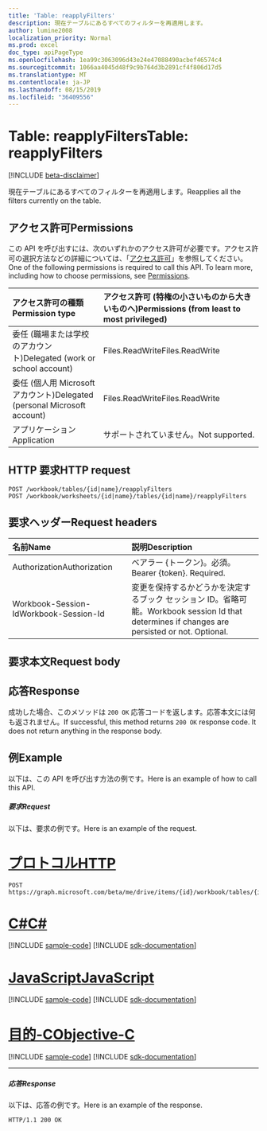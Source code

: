 ```yaml
---
title: 'Table: reapplyFilters'
description: 現在テーブルにあるすべてのフィルターを再適用します。
author: lumine2008
localization_priority: Normal
ms.prod: excel
doc_type: apiPageType
ms.openlocfilehash: 1ea99c3063096d43e24e47088490acbef46574c4
ms.sourcegitcommit: 1066aa4045d48f9c9b764d3b2891cf4f806d17d5
ms.translationtype: MT
ms.contentlocale: ja-JP
ms.lasthandoff: 08/15/2019
ms.locfileid: "36409556"
---
```

# <a name="table-reapplyfilters"></a><span data-ttu-id="ee332-103">Table: reapplyFilters</span><span class="sxs-lookup"><span data-stu-id="ee332-103">Table: reapplyFilters</span></span>

[!INCLUDE [beta-disclaimer](../../includes/beta-disclaimer.md)]

<span data-ttu-id="ee332-104">現在テーブルにあるすべてのフィルターを再適用します。</span><span class="sxs-lookup"><span data-stu-id="ee332-104">Reapplies all the filters currently on the table.</span></span>
## <a name="permissions"></a><span data-ttu-id="ee332-105">アクセス許可</span><span class="sxs-lookup"><span data-stu-id="ee332-105">Permissions</span></span>
<span data-ttu-id="ee332-p101">この API を呼び出すには、次のいずれかのアクセス許可が必要です。アクセス許可の選択方法などの詳細については、「[アクセス許可](/graph/permissions-reference)」を参照してください。</span><span class="sxs-lookup"><span data-stu-id="ee332-p101">One of the following permissions is required to call this API. To learn more, including how to choose permissions, see [Permissions](/graph/permissions-reference).</span></span>

|<span data-ttu-id="ee332-108">アクセス許可の種類</span><span class="sxs-lookup"><span data-stu-id="ee332-108">Permission type</span></span>      | <span data-ttu-id="ee332-109">アクセス許可 (特権の小さいものから大きいものへ)</span><span class="sxs-lookup"><span data-stu-id="ee332-109">Permissions (from least to most privileged)</span></span>              |
|:--------------------|:---------------------------------------------------------|
|<span data-ttu-id="ee332-110">委任 (職場または学校のアカウント)</span><span class="sxs-lookup"><span data-stu-id="ee332-110">Delegated (work or school account)</span></span> | <span data-ttu-id="ee332-111">Files.ReadWrite</span><span class="sxs-lookup"><span data-stu-id="ee332-111">Files.ReadWrite</span></span>    |
|<span data-ttu-id="ee332-112">委任 (個人用 Microsoft アカウント)</span><span class="sxs-lookup"><span data-stu-id="ee332-112">Delegated (personal Microsoft account)</span></span> | <span data-ttu-id="ee332-113">Files.ReadWrite</span><span class="sxs-lookup"><span data-stu-id="ee332-113">Files.ReadWrite</span></span>    |
|<span data-ttu-id="ee332-114">アプリケーション</span><span class="sxs-lookup"><span data-stu-id="ee332-114">Application</span></span> | <span data-ttu-id="ee332-115">サポートされていません。</span><span class="sxs-lookup"><span data-stu-id="ee332-115">Not supported.</span></span> |

## <a name="http-request"></a><span data-ttu-id="ee332-116">HTTP 要求</span><span class="sxs-lookup"><span data-stu-id="ee332-116">HTTP request</span></span>
<!-- { "blockType": "ignored" } -->
```http
POST /workbook/tables/{id|name}/reapplyFilters
POST /workbook/worksheets/{id|name}/tables/{id|name}/reapplyFilters

```
## <a name="request-headers"></a><span data-ttu-id="ee332-117">要求ヘッダー</span><span class="sxs-lookup"><span data-stu-id="ee332-117">Request headers</span></span>
| <span data-ttu-id="ee332-118">名前</span><span class="sxs-lookup"><span data-stu-id="ee332-118">Name</span></span>       | <span data-ttu-id="ee332-119">説明</span><span class="sxs-lookup"><span data-stu-id="ee332-119">Description</span></span>|
|:---------------|:----------|
| <span data-ttu-id="ee332-120">Authorization</span><span class="sxs-lookup"><span data-stu-id="ee332-120">Authorization</span></span>  | <span data-ttu-id="ee332-p102">ベアラー {トークン}。必須。</span><span class="sxs-lookup"><span data-stu-id="ee332-p102">Bearer {token}. Required.</span></span> |
| <span data-ttu-id="ee332-123">Workbook-Session-Id</span><span class="sxs-lookup"><span data-stu-id="ee332-123">Workbook-Session-Id</span></span>  | <span data-ttu-id="ee332-p103">変更を保持するかどうかを決定するブック セッション ID。省略可能。</span><span class="sxs-lookup"><span data-stu-id="ee332-p103">Workbook session Id that determines if changes are persisted or not. Optional.</span></span>|

## <a name="request-body"></a><span data-ttu-id="ee332-126">要求本文</span><span class="sxs-lookup"><span data-stu-id="ee332-126">Request body</span></span>

## <a name="response"></a><span data-ttu-id="ee332-127">応答</span><span class="sxs-lookup"><span data-stu-id="ee332-127">Response</span></span>

<span data-ttu-id="ee332-p104">成功した場合、このメソッドは `200 OK` 応答コードを返します。応答本文には何も返されません。</span><span class="sxs-lookup"><span data-stu-id="ee332-p104">If successful, this method returns `200 OK` response code. It does not return anything in the response body.</span></span>

## <a name="example"></a><span data-ttu-id="ee332-130">例</span><span class="sxs-lookup"><span data-stu-id="ee332-130">Example</span></span>
<span data-ttu-id="ee332-131">以下は、この API を呼び出す方法の例です。</span><span class="sxs-lookup"><span data-stu-id="ee332-131">Here is an example of how to call this API.</span></span>
##### <a name="request"></a><span data-ttu-id="ee332-132">要求</span><span class="sxs-lookup"><span data-stu-id="ee332-132">Request</span></span>
<span data-ttu-id="ee332-133">以下は、要求の例です。</span><span class="sxs-lookup"><span data-stu-id="ee332-133">Here is an example of the request.</span></span>

# <a name="httptabhttp"></a>[<span data-ttu-id="ee332-134">プロトコル</span><span class="sxs-lookup"><span data-stu-id="ee332-134">HTTP</span></span>](#tab/http)
<!-- {
  "blockType": "request",
  "name": "table_reapplyfilters"
}-->
```http
POST https://graph.microsoft.com/beta/me/drive/items/{id}/workbook/tables/{id|name}/reapplyFilters
```
# <a name="ctabcsharp"></a>[<span data-ttu-id="ee332-135">C#</span><span class="sxs-lookup"><span data-stu-id="ee332-135">C#</span></span>](#tab/csharp)
[!INCLUDE [sample-code](../includes/snippets/csharp/table-reapplyfilters-csharp-snippets.md)]
[!INCLUDE [sdk-documentation](../includes/snippets/snippets-sdk-documentation-link.md)]

# <a name="javascripttabjavascript"></a>[<span data-ttu-id="ee332-136">JavaScript</span><span class="sxs-lookup"><span data-stu-id="ee332-136">JavaScript</span></span>](#tab/javascript)
[!INCLUDE [sample-code](../includes/snippets/javascript/table-reapplyfilters-javascript-snippets.md)]
[!INCLUDE [sdk-documentation](../includes/snippets/snippets-sdk-documentation-link.md)]

# <a name="objective-ctabobjc"></a>[<span data-ttu-id="ee332-137">目的-C</span><span class="sxs-lookup"><span data-stu-id="ee332-137">Objective-C</span></span>](#tab/objc)
[!INCLUDE [sample-code](../includes/snippets/objc/table-reapplyfilters-objc-snippets.md)]
[!INCLUDE [sdk-documentation](../includes/snippets/snippets-sdk-documentation-link.md)]

---


##### <a name="response"></a><span data-ttu-id="ee332-138">応答</span><span class="sxs-lookup"><span data-stu-id="ee332-138">Response</span></span>
<span data-ttu-id="ee332-139">以下は、応答の例です。</span><span class="sxs-lookup"><span data-stu-id="ee332-139">Here is an example of the response.</span></span> 
<!-- {
  "blockType": "response",
  "truncated": true,
  "@odata.type": "microsoft.graph.none"
} -->
```http
HTTP/1.1 200 OK
```

<!-- uuid: 8fcb5dbc-d5aa-4681-8e31-b001d5168d79
2015-10-25 14:57:30 UTC -->
<!--
{
  "type": "#page.annotation",
  "description": "Table: reapplyFilters",
  "keywords": "",
  "section": "documentation",
  "tocPath": "",
  "suppressions": [
  ]
}
-->
